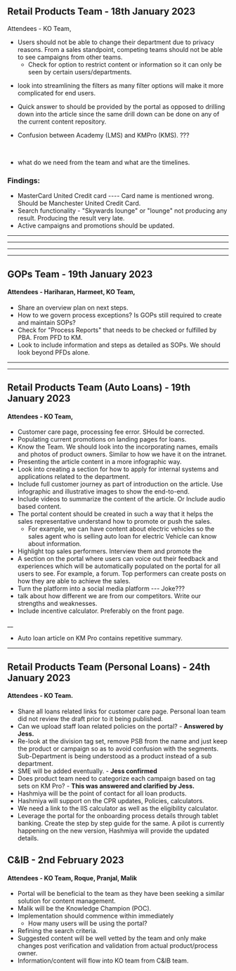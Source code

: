 ## Retail Products Team - 18th January 2023
Attendees -  KO Team, 

- Users should not be able to change their department due to privacy reasons. 
From a sales standpoint, competing teams should not be able to see campaigns from other teams.
    * Check for option to restrict content or information so it can only be seen by certain users/departments.

* look into streamlining the filters as many filter options will make it more complicated for end users.

* Quick answer to should be provided by the portal as opposed to drilling down into the article since the same drill down can be done on any of the current content repository.


* Confusion between Academy (LMS) and KMPro (KMS). ???

<br>

* what do we need from the team and what are the timelines.


### Findings:

- MasterCard United Credit card ---- Card name is mentioned wrong. Should be Manchester United Credit Card.
- Search functionality - "Skywards lounge" or "lounge" not producing any result. Producing the result very late.
- Active campaigns and promotions should be updated.



<hr>
<hr>
<hr>
<hr>

## GOPs Team - 19th January 2023
#### Attendees - Hariharan, Harmeet, KO Team, 

- Share an overview plan on next steps.
- How to we govern process exceptions? Is GOPs still required to create and maintain SOPs?
- Check for "Process Reports" that needs to be checked or fulfilled by PBA. From PFD to KM.
- Look to include information and steps as detailed as SOPs. We should look beyond PFDs alone.


<hr>
<hr>



## Retail Products Team (Auto Loans) - 19th January 2023
#### Attendees - KO Team, 

- Customer care page, processing fee error. SHould be corrected.
- Populating current promotions on landing pages for loans.
- Know the Team. We should look into the incorporating names, emails and photos of product owners. Similar to how we have it on the intranet.
- Presenting the article content in a more infographic way.
- Look into creating a section for how to apply for internal systems and applications related to the department.
- Include full customer journey as part of introduction on the article. Use infographic and illustrative images to show the end-to-end.
- Include videos to summarize the content of the article. Or Include audio based content.
- The portal content should be created in such a way that it helps the sales representative understand how to promote or push the sales.
  - For example, we can have content about electric vehicles so the sales agent who is selling auto loan for electric Vehicle can know about information.
- Highlight top sales performers. Interview them and promote the 
- A section on the portal where users can voice out their feedback and experiences which will be automatically populated on the portal for all users to see. For example, a forum. Top performers can create posts on how they are able to achieve the sales.
- Turn the platform into a social media platform --- Joke???
- talk about how different we are from our competitors. Write our strengths and weaknesses.
- Include incentive calculator. Preferably on the front page.

__
* Auto loan article on KM Pro contains repetitive summary.


<hr>

## Retail Products Team (Personal Loans) - 24th January 2023

#### Attendees - KO Team.

- Share all loans related links for customer care page. Personal loan team did not review the draft prior to it being published.
- Can we upload staff loan related policies on the portal? - **Answered by Jess.**
- Re-look at the division tag set, remove PSB from the name and just keep the product or campaign so as to avoid confusion with the segments. Sub-Department is being understood as a product instead of a sub department.
- SME will be added eventually. - **Jess confirmed**
- Does product team need to categorize each campaign based on tag sets on KM Pro? - **This was answered and clarified by Jess.**
- Hashmiya will be the point of contact for all loan products.
- Hashmiya will support on the CPR updates, Policies, calculators.
- We need a link to the IIS calculator as well as the eligibility calculator.
- Leverage the portal for the onboarding process details through tablet banking. Create the step by step guide for the same. A pilot is currently happening on the new version, Hashmiya will provide the updated details.


## C&IB - 2nd February 2023

#### Attendees - KO Team, Roque, Pranjal, Malik

- Portal will be beneficial to the team as they have been seeking a similar solution for content management.
- Malik will be the Knowledge Champion (POC).
- Implementation should commence within immediately
  - How many users will be using the portal?
- Refining the search criteria.
- Suggested content will be well vetted by the team and only make changes post verification and validation from actual product/process owner.
- Information/content will flow into KO team from C&IB team.



